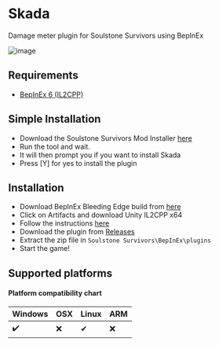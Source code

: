 # Skada
Damage meter plugin for Soulstone Survivors using BepInEx

![image](https://user-images.githubusercontent.com/104068185/229587906-ac5e604a-4043-484e-b404-8b02e9a8c515.png)

## Requirements
* [BepInEx 6 (IL2CPP)](https://docs.bepinex.dev/master/articles/user_guide/installation/unity_il2cpp.html)

## Simple Installation
* Download the Soulstone Survivors Mod Installer [here](https://github.com/SoulstoneAddons/SoulstoneModInstaller)
* Run the tool and wait.
* It will then prompt you if you want to install Skada
* Press [Y] for yes to install the plugin

## Installation
* Download BepInEx Bleeding Edge build from [here](https://builds.bepinex.dev/projects/bepinex_be)
* Click on Artifacts and download Unity IL2CPP x64
* Follow the instructions [here](https://docs.bepinex.dev/master/articles/user_guide/installation/unity_il2cpp.html)
* Download the plugin from [Releases](https://github.com/SoulstoneMeter/Skada/releases/latest)
* Extract the zip file in `Soulstone Survivors\BepInEx\plugins`
* Start the game!

## Supported platforms
#### Platform compatibility chart

| Windows | OSX  | Linux | ARM |
|---------|------|-------|-----|
| ✔️     | ❌   | ✔     | ❌ |
